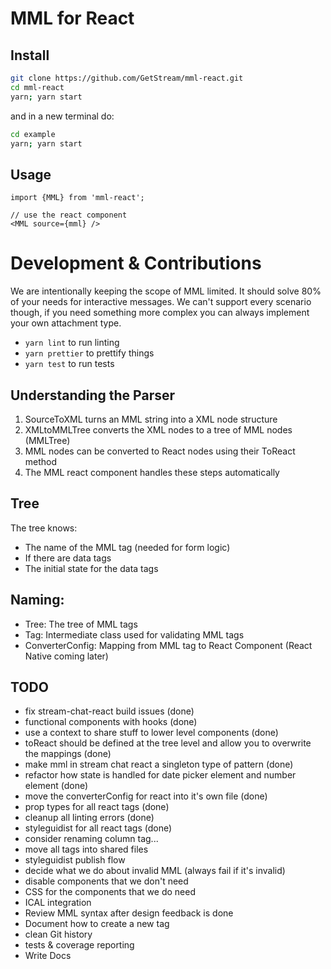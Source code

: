 # MML for React

## Install

```bash
git clone https://github.com/GetStream/mml-react.git
cd mml-react
yarn; yarn start
```

and in a new terminal do:

```bash
cd example
yarn; yarn start
```

## Usage

```
import {MML} from 'mml-react';

// use the react component
<MML source={mml} />
```

# Development & Contributions

We are intentionally keeping the scope of MML limited.
It should solve 80% of your needs for interactive messages.
We can't support every scenario though, if you need something more complex you can always implement your own attachment type.

- `yarn lint` to run linting
- `yarn prettier` to prettify things
- `yarn test` to run tests

## Understanding the Parser

1. SourceToXML turns an MML string into a XML node structure
2. XMLtoMMLTree converts the XML nodes to a tree of MML nodes (MMLTree)
3. MML nodes can be converted to React nodes using their ToReact method
4. The MML react component handles these steps automatically

## Tree

The tree knows:

- The name of the MML tag (needed for form logic)
- If there are data tags
- The initial state for the data tags

## Naming:

- Tree: The tree of MML tags
- Tag: Intermediate class used for validating MML tags
- ConverterConfig: Mapping from MML tag to React Component (React Native coming later)

## TODO

- fix stream-chat-react build issues (done)
- functional components with hooks (done)
- use a context to share stuff to lower level components (done)
- toReact should be defined at the tree level and allow you to overwrite the mappings (done)
- make mml in stream chat react a singleton type of pattern (done)
- refactor how state is handled for date picker element and number element (done)
- move the converterConfig for react into it's own file (done)
- prop types for all react tags (done)
- cleanup all linting errors (done)
- styleguidist for all react tags (done)
- consider renaming column tag...
- move all tags into shared files
- styleguidist publish flow
- decide what we do about invalid MML (always fail if it's invalid)
- disable components that we don't need
- CSS for the components that we do need
- ICAL integration
- Review MML syntax after design feedback is done
- Document how to create a new tag
- clean Git history
- tests & coverage reporting
- Write Docs
